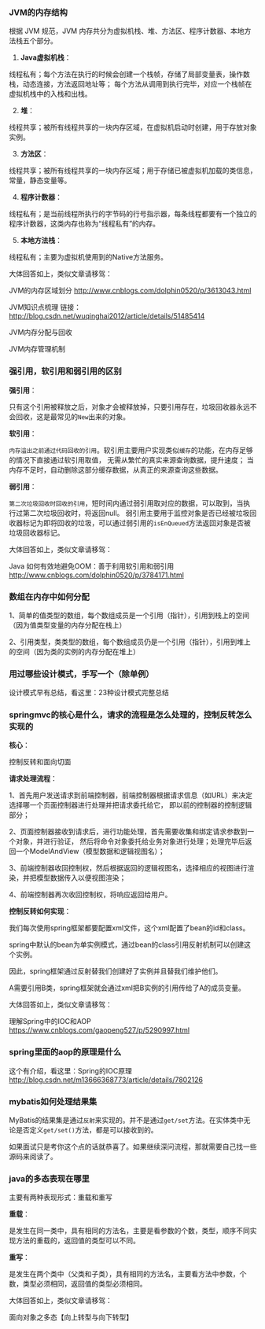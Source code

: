 ### JVM的内存结构

  根据 JVM 规范，JVM 内存共分为虚拟机栈、堆、方法区、程序计数器、本地方法栈五个部分。

  1. **Java虚拟机栈**：

  线程私有；每个方法在执行的时候会创建一个栈帧，存储了局部变量表，操作数栈，动态连接，方法返回地址等；
  每个方法从调用到执行完毕，对应一个栈帧在虚拟机栈中的入栈和出栈。

  2. **堆**：

  线程共享；被所有线程共享的一块内存区域，在虚拟机启动时创建，用于存放对象实例。

  3. **方法区**：

  线程共享；被所有线程共享的一块内存区域；用于存储已被虚拟机加载的类信息，常量，静态变量等。

  4. **程序计数器**：

  线程私有；是当前线程所执行的字节码的行号指示器，每条线程都要有一个独立的程序计数器，这类内存也称为“线程私有”的内存。

  5. **本地方法栈**：

  线程私有；主要为虚拟机使用到的Native方法服务。

  大体回答如上，类似文章请移驾：

  JVM的内存区域划分 http://www.cnblogs.com/dolphin0520/p/3613043.html

  JVM知识点梳理 链接：http://blog.csdn.net/wuqinghai2012/article/details/51485414

  JVM内存分配与回收

  JVM内存管理机制

### 强引用，软引用和弱引用的区别

  **强引用**：

  只有这个引用被释放之后，对象才会被释放掉，只要引用存在，垃圾回收器永远不会回收，这是最常见的`New`出来的对象。

  **软引用**：

  `内存溢出之前通过代码回收的引用`。软引用主要用户实现类似`缓存`的功能，在内存足够的情况下直接通过软引用取值，
  无需从繁忙的真实来源查询数据，提升速度；
  当内存不足时，自动删除这部分缓存数据，从真正的来源查询这些数据。

  **弱引用**：

  `第二次垃圾回收时回收的引用`，短时间内通过弱引用取对应的数据，可以取到，当执行过第二次垃圾回收时，将返回null。
  弱引用主要用于监控对象是否已经被垃圾回收器标记为即将回收的垃圾，可以通过弱引用的`isEnQueued`方法返回对象是否被垃圾回收器标记。

  大体回答如上，类似文章请移驾：

  Java 如何有效地避免OOM：善于利用软引用和弱引用 http://www.cnblogs.com/dolphin0520/p/3784171.html


### 数组在内存中如何分配

  1、简单的值类型的数组，每个数组成员是一个引用（指针），引用到栈上的空间（因为值类型变量的内存分配在栈上）

  2、引用类型，类类型的数组，每个数组成员仍是一个引用（指针），引用到堆上的空间（因为类的实例的内存分配在堆上）


### 用过哪些设计模式，手写一个（除单例）

  设计模式早有总结，看这里：23种设计模式完整总结

### springmvc的核心是什么，请求的流程是怎么处理的，控制反转怎么实现的

  **核心**：

  控制反转和面向切面

  **请求处理流程**：

  1、首先用户发送请求到前端控制器，前端控制器根据请求信息（如URL）来决定选择哪一个页面控制器进行处理并把请求委托给它，
  即以前的控制器的控制逻辑部分；

  2、页面控制器接收到请求后，进行功能处理，首先需要收集和绑定请求参数到一个对象，并进行验证，
  然后将命令对象委托给业务对象进行处理；处理完毕后返回一个ModelAndView（模型数据和逻辑视图名）；

  3、前端控制器收回控制权，然后根据返回的逻辑视图名，选择相应的视图进行渲染，并把模型数据传入以便视图渲染；

  4、前端控制器再次收回控制权，将响应返回给用户。

  **控制反转如何实现**：

  我们每次使用spring框架都要配置xml文件，这个xml配置了bean的id和class。

  spring中默认的bean为单实例模式，通过bean的class引用反射机制可以创建这个实例。

  因此，spring框架通过反射替我们创建好了实例并且替我们维护他们。

  A需要引用B类，spring框架就会通过xml把B实例的引用传给了A的成员变量。

  大体回答如上，类似文章请移驾：

  理解Spring中的IOC和AOP https://www.cnblogs.com/gaopeng527/p/5290997.html

### spring里面的aop的原理是什么

  这个有介绍，看这里：Spring的IOC原理 http://blog.csdn.net/m13666368773/article/details/7802126


### mybatis如何处理结果集

  MyBatis的结果集是通过`反射`来实现的。并不是通过`get/set`方法。在实体类中无论是否定义`get/set()`方法，都是可以接收到的。

  如果面试只是考你这个点的话就恭喜了。如果继续深问流程，那就需要自己找一些源码来阅读了。

### java的多态表现在哪里

  主要有两种表现形式：重载和重写

  **重载**：

  是发生在同一类中，具有相同的方法名，主要是看参数的个数，类型，顺序不同实现方法的重载的，返回值的类型可以不同。

  **重写**：

  是发生在两个类中（父类和子类），具有相同的方法名，主要看方法中参数，个数，类型必须相同，返回值的类型必须相同。

  大体回答如上，类似文章请移驾：

  面向对象之多态【向上转型与向下转型】
